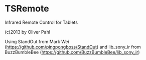 TSRemote
========

Infrared Remote Control for Tablets

(c)2013 by Oliver Pahl

Using StandOut from Mark Wei (https://github.com/pingpongboss/StandOut) and lib_sony_ir from BuzzBumbleBee (https://github.com/BuzzBumbleBee/lib_sony_ir)
